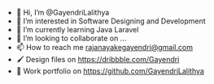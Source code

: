 - 👋 Hi, I’m @GayendriLalithya
- 👀 I’m interested in Software Designing and Development
- 🌱 I’m currently learning Java Laravel
- 💞️ I’m looking to collaborate on ...
- 📫 How to reach me rajanayakegayendri@gmail.com
- 🖌️ Design files on https://dribbble.com/Gayendri
- 💼 Work portfolio on https://github.com/GayendriLalithya

<!---
GayendriLalithya/GayendriLalithya is a ✨ special ✨ repository because its `README.md` (this file) appears on your GitHub profile.
You can click the Preview link to take a look at your changes.
--->
